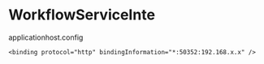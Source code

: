 # WorkflowServiceInte


applicationhost.config
```
<binding protocol="http" bindingInformation="*:50352:192.168.x.x" />
```
